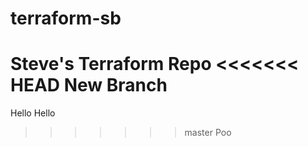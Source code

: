# terraform-sb
Steve's Terraform Repo
<<<<<<< HEAD
New Branch
=======
Hello
Hello
>>>>>>> master
Poo
